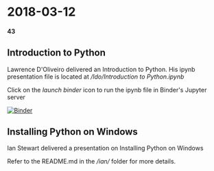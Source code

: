 # 2018-03-12
#### 43

## Introduction to Python

Lawrence D'Oliveiro delivered an Introduction to Python. His ipynb presentation
file is located at */ldo/Introduction to Python.ipynb*

Click on the *launch binder* icon to run the ipynb file in Binder's Jupyter server

[![Binder](https://mybinder.org/badge_logo.svg)](https://mybinder.org/v2/gh/HamPUG/meetings/master?filepath=2018%2F2018-03-12%2Fldo%2FPython%20Intro%20Talk.ipynb)

## Installing Python on Windows

Ian Stewart delivered a presentation on Installing Python on Windows

Refer to the README.md in the */ian/* folder for more details.
